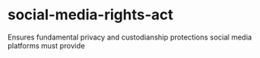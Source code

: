 # social-media-rights-act
Ensures fundamental privacy and custodianship protections social media platforms must provide
